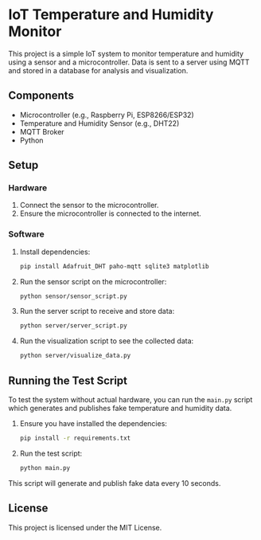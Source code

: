 # IoT Temperature and Humidity Monitor

This project is a simple IoT system to monitor temperature and humidity using a sensor and a microcontroller. Data is sent to a server using MQTT and stored in a database for analysis and visualization.

## Components
- Microcontroller (e.g., Raspberry Pi, ESP8266/ESP32)
- Temperature and Humidity Sensor (e.g., DHT22)
- MQTT Broker
- Python

## Setup
### Hardware
1. Connect the sensor to the microcontroller.
2. Ensure the microcontroller is connected to the internet.

### Software
1. Install dependencies:
    ```bash
    pip install Adafruit_DHT paho-mqtt sqlite3 matplotlib
    ```
2. Run the sensor script on the microcontroller:
    ```bash
    python sensor/sensor_script.py
    ```
3. Run the server script to receive and store data:
    ```bash
    python server/server_script.py
    ```
4. Run the visualization script to see the collected data:
    ```bash
    python server/visualize_data.py
    ```
## Running the Test Script
To test the system without actual hardware, you can run the `main.py` script which generates and publishes fake temperature and humidity data.

1. Ensure you have installed the dependencies:
    ```bash
    pip install -r requirements.txt
    ```
2. Run the test script:
    ```bash
    python main.py
    ```

This script will generate and publish fake data every 10 seconds.

## License
This project is licensed under the MIT License.
